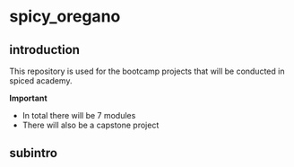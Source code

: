 # spicy_oregano

## introduction
This repository is used for the bootcamp projects that will be conducted in spiced academy. <br>

**Important** <br>
- In total there will be 7 modules <br>
- There will also be a capstone project <br>

## subintro
